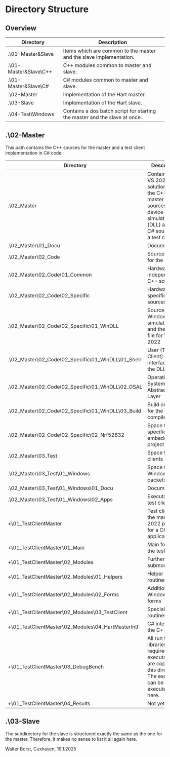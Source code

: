 # Directory Structure

## Overview

| Directory             | Description                                                  |
| --------------------- | ------------------------------------------------------------ |
| .\01-Master&Slave     | Items which are common to the master and the slave implementation. |
| .\01-Master&Slave\C++ | C++ modules common to master and slave.                      |
| .\01-Master&Slave\C#  | C# modules common to master and slave.                       |
| .\02-Master           | Implementation of the Hart master.                           |
| .\03-Slave            | Implementation of the Hart slave.                            |
| .\04-Test\Windows     | Contains a dos batch script for starting the master and the slave at once. |

## .\02-Master

 This path contains the C++ sources for the master and a test client implementation in C# code.

| Directory                                           | Description                                                  |
| --------------------------------------------------- | ------------------------------------------------------------ |
| .\02_Master                                         | Contains the VS 2022 solution with the C++ master sources for a device simulation (DLL) and the C# sources for a test client. |
| .\02_Master\01_Docu                                 | Documentation                                                |
| .\02_Master\02_Code                                 | Source codes for the device                                  |
| .\02_Master\02_Code\01_Common                       | Hardware independent C++ sources.                            |
| .\02_Master\02_Code\02_Specific                     | Hardware specific C++ sources                                |
| .\02_Master\02_Code\02_Specific\01_WinDLL           | Sources for a Windows simulation DLL and the project file for VS 2022 |
| .\02_Master\02_Code\02_Specific\01_WinDLL\01_Shell  | User (Test Client) interface of the DLL                      |
| .\02_Master\02_Code\02_Specific\01_WinDLL\\02_OSAL  | Operating System Abstraction Layer                           |
| .\02_Master\02_Code\02_Specific\01_WinDLL\\03_Build | Build output for the compiler                                |
| .\02_Master\02_Code\02_Specific\02_Nrf52832         | Space for a specific embedded project                        |
| .\02_Master\03_Test                                 | Space for test clients                                       |
| .\02_Master\03_Test\01_Windows                      | Space for Windows test packets                               |
| .\02_Master\03_Test\01_Windows\01_Docu              | Documentation                                                |
| .\02_Master\03_Test\01_Windows\02_Apps              | Executable test clients                                      |
| +\01_TestClientMaster                               | Test client for the master (VS 2022 project for a C# application) |
| +\01_TestClientMaster\01_Main                       | Main form of the test client                                 |
| +\01_TestClientMaster\02_Modules                    | Further C# submodules                                        |
| +\01_TestClientMaster\02_Modules\01_Helpers         | Helper routines                                              |
| +\01_TestClientMaster\02_Modules\02_Forms           | Additional Windows forms                                     |
| +\01_TestClientMaster\02_Modules\03_TestClient      | Special test routines                                        |
| +\01_TestClientMaster\02_Modules\04_HartMasterIntf  | C# interface to the C++ DLL                                  |
| +\01_TestClientMaster\03_DebugBench                 | All run time libraries and required executables are copied into this directory. The exe file can be executed in here. |
| +\01_TestClientMaster\04_Results                    | Not yet used.                                                |

## .\03-Slave

The subdirectory for the slave is structured exactly the same as the one for the master. Therefore, it makes no sense to list it all again here.

Walter Borst, Cuxhaven, 19.1.2025
